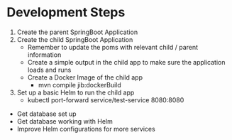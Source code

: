 # Development Steps

1. Create the parent SpringBoot Application
2. Create the child SpringBoot Application
   + Remember to update the poms with relevant child / parent information
   + Create a simple output in the child app to make sure the application loads and runs
   + Create a Docker Image of the child app
     + mvn compile jib:dockerBuild
3. Set up a basic Helm to run the child app
   + kubectl port-forward service/test-service 8080:8080


- Get database set up
- Get database working with Helm
- Improve Helm configurations for more services
